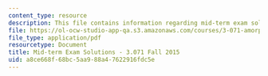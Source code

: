 ```yaml
---
content_type: resource
description: This file contains information regarding mid-term exam solutions.
file: https://ol-ocw-studio-app-qa.s3.amazonaws.com/courses/3-071-amorphous-materials-fall-2015/a8ce668f68bc5aa988a47622916fdc5e_MIT3_071F14_ExamISolutio.pdf
file_type: application/pdf
resourcetype: Document
title: Mid-term Exam Solutions - 3.071 Fall 2015
uid: a8ce668f-68bc-5aa9-88a4-7622916fdc5e
---
```


